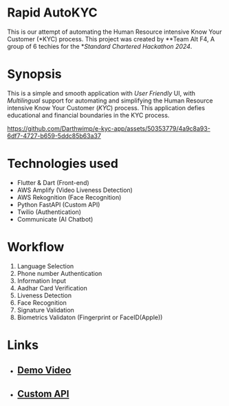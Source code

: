# Rapid AutoKYC

This is our attempt of automating the Human Resource intensive Know Your Customer (*KYC) process. This project was created by **Team Alt F4, A group of 6 techies for the **Standard Chartered Hackathon 2024*. 

# Synopsis
This is a simple and smooth application with  *User Friendly* UI, with *Multilingual* support for automating and simplifying  the Human Resource intensive Know Your Customer (*KYC*) process. This application defies educational and financial boundaries in the KYC process. 




https://github.com/Darthwimp/e-kyc-app/assets/50353779/4a9c8a93-6df7-4727-b659-5ddc85b63a37





# Technologies used

- Flutter & Dart (Front-end)
- AWS Amplify (Video Liveness Detection)
- AWS Rekognition (Face Recognition)
- Python FastAPI (Custom API)
- Twilio (Authentication)
- Communicate (AI Chatbot)

# Workflow
1) Language Selection
2) Phone number Authentication
3) Information Input
4) Aadhar Card Verification
5) Liveness Detection 
6) Face Recognition
7) Signature Validation
8) Biometrics Validaton (Fingerprint or FaceID(Apple))
# Links
- ## [Demo Video](https://drive.google.com/drive/folders/1h__FjkWPUVB_kJ7ghhaYcWGVBpg62Eje?usp=sharing)
- ## [Custom API](https://github.com/Rhustish/autokyc)
